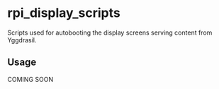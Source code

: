 # rpi_display_scripts
Scripts used for autobooting the display screens serving content from Yggdrasil.

## Usage

COMING SOON
